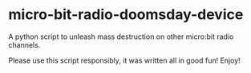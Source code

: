 # micro-bit-radio-doomsday-device
A python script to unleash mass destruction on other micro:bit radio channels.

Please use this script responsibly, it was written all in good fun!
Enjoy!
